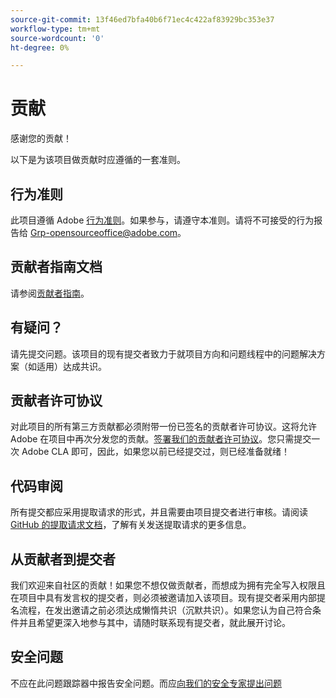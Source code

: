 ```yaml
---
source-git-commit: 13f46ed7bfa40b6f71ec4c422af83929bc353e37
workflow-type: tm+mt
source-wordcount: '0'
ht-degree: 0%

---
```

# 贡献

感谢您的贡献！

以下是为该项目做贡献时应遵循的一套准则。

## 行为准则

此项目遵循 Adobe [行为准则](code-of-conduct.md)。如果参与，请遵守本准则。请将不可接受的行为报告给 [Grp-opensourceoffice@adobe.com](mailto:Grp-opensourceoffice@adobe.com)。

## 贡献者指南文档

请参阅[贡献者指南](https://experienceleague.adobe.com/docs/contributor/contributor-guide/introduction.html?lang=zh-Hans)。

## 有疑问？

请先提交问题。该项目的现有提交者致力于就项目方向和问题线程中的问题解决方案（如适用）达成共识。

## 贡献者许可协议

对此项目的所有第三方贡献都必须附带一份已签名的贡献者许可协议。这将允许 Adobe 在项目中再次分发您的贡献。[签署我们的贡献者许可协议](http://opensource.adobe.com/cla.html)。您只需提交一次 Adobe CLA 即可，因此，如果您以前已经提交过，则已经准备就绪！

## 代码审阅

所有提交都应采用提取请求的形式，并且需要由项目提交者进行审核。请阅读 [GitHub 的提取请求文档](https://help.github.com/articles/about-pull-requests/)，了解有关发送提取请求的更多信息。

<!--
Lastly, please follow the [pull request template](PULL_REQUEST_TEMPLATE.md) when
submitting a pull request!
-->

## 从贡献者到提交者

我们欢迎来自社区的贡献！如果您不想仅做贡献者，而想成为拥有完全写入权限且在项目中具有发言权的提交者，则必须被邀请加入该项目。现有提交者采用内部提名流程，在发出邀请之前必须达成懒惰共识（沉默共识）。如果您认为自己符合条件并且希望更深入地参与其中，请随时联系现有提交者，就此展开讨论。

## 安全问题

不应在此问题跟踪器中报告安全问题。而应[向我们的安全专家提出问题](https://helpx.adobe.com/cn/security/alertus.html)
